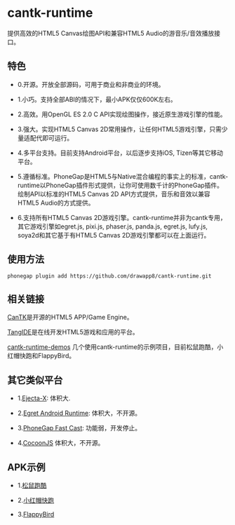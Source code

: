# cantk-runtime

提供高效的HTML5 Canvas绘图API和兼容HTML5 Audio的游音乐/音效播放接口。

## 特色
* 0.开源。开放全部源码，可用于商业和非商业的环境。

* 1.小巧。支持全部ABI的情况下，最小APK仅仅600K左右。

* 2.高效。用OpenGL ES 2.0 C API实现绘图操作，接近原生游戏引擎的性能。

* 3.强大。实现HTML5 Canvas 2D常用操作，让任何HTML5游戏引擎，只需少量适配代即可运行。

* 4.多平台支持。目前支持Android平台，以后逐步支持iOS, Tizen等其它移动平台。

* 5.遵循标准。PhoneGap是HTML5与Native混合编程的事实上的标准，cantk-runtime以PhoneGap插件形式提供，让你可使用数千计的PhoneGap插件。绘制API以标准的HTML5 Canvas 2D API方式提供，音乐和音效以兼容HTML5 Audio的方式提供。

* 6.支持所有HTML5 Canvas 2D游戏引擎。cantk-runtime并非为cantk专用，其它游戏引擎如egret.js, pixi.js, phaser.js, panda.js, egret.js, lufy.js, soya2d和其它基于有HTML5 Canvas 2D游戏引擎都可以在上面运行。

## 使用方法

```
phonegap plugin add https://github.com/drawapp8/cantk-runtime.git
```

## 相关链接

[CanTK](https://github.com/drawapp8/cantk)是开源的HTML5 APP/Game Engine。

[TangIDE](http://www.tangide.com/gamebuilder.php)是在线开发HTML5游戏和应用的平台。

[cantk-runtime-demos](https://github.com/drawapp8/cantk-runtime-demos) 几个使用cantk-runtime的示例项目，目前松鼠跑酷，小红帽快跑和FlappyBird。


## 其它类似平台

* 1.[Ejecta-X](https://github.com/Wizcorp/Ejecta-X): 体积大.

* 2.[Egret Android Runtime](http://www.egret.com/runtime): 体积大，不开源。

* 3.[PhoneGap Fast Cast](https://github.com/phonegap/phonegap-plugin-fast-canvas): 功能弱，开发停止。

* 4.[CocoonJS](http://173.194.14.51/url?sa=t&rct=j&q=ludei+html5&source=web&cd=1&cad=rja&uact=8&ved=0CB0QFjAA&url=%68%74%74%70%73%3a%2f%2f%77%77%77%2e%6c%75%64%65%69%2e%63%6f%6d%2f&ei=xO9RVd-JMsehuQT1roC4Cg&usg=AFQjCNHmtlX0VgmPqO4IexmOTp1pP0BO1A) 体积大，不开源。

## APK示例

* 1.[松鼠跑酷](https://github.com/drawapp8/cantk-runtime-demos/raw/master/NutRush/platforms/android/ant-build/CordovaApp-debug-unaligned.apk)

* 2.[小红帽快跑](https://github.com/drawapp8/cantk-runtime-demos/raw/master/RedHat/platforms/android/ant-build/CordovaApp-debug-unaligned.apk)
 
* 3.[FlappyBird](https://github.com/drawapp8/cantk-runtime-demos/raw/master/FlappyBird/platforms/android/ant-build/CordovaApp-debug-unaligned.apk)

